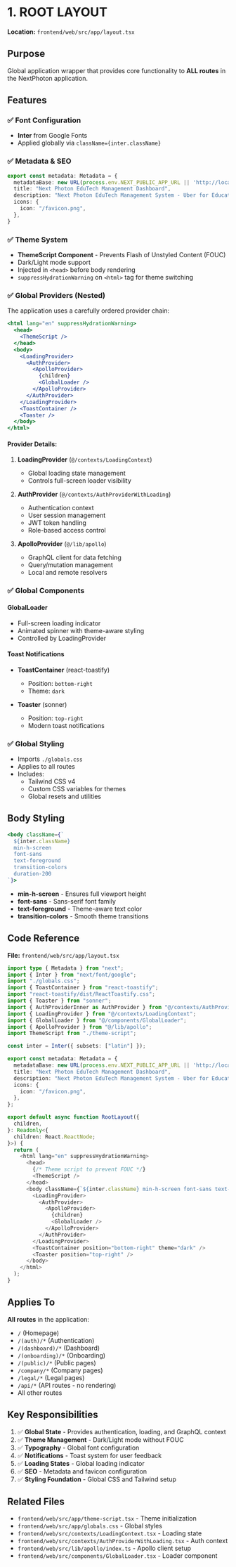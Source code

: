 # 1. ROOT LAYOUT

**Location:** `frontend/web/src/app/layout.tsx`

## Purpose

Global application wrapper that provides core functionality to **ALL routes** in the NextPhoton application.

## Features

### ✅ Font Configuration
- **Inter** from Google Fonts
- Applied globally via `className={inter.className}`

### ✅ Metadata & SEO
```typescript
export const metadata: Metadata = {
  metadataBase: new URL(process.env.NEXT_PUBLIC_APP_URL || 'http://localhost:3000'),
  title: "Next Photon EduTech Management Dashboard",
  description: "Next Photon EduTech Management System - Uber for Educators",
  icons: {
    icon: "/favicon.png",
  },
}
```

### ✅ Theme System
- **ThemeScript Component** - Prevents Flash of Unstyled Content (FOUC)
- Dark/Light mode support
- Injected in `<head>` before body rendering
- `suppressHydrationWarning` on `<html>` tag for theme switching

### ✅ Global Providers (Nested)

The application uses a carefully ordered provider chain:

```jsx
<html lang="en" suppressHydrationWarning>
  <head>
    <ThemeScript />
  </head>
  <body>
    <LoadingProvider>
      <AuthProvider>
        <ApolloProvider>
          {children}
          <GlobalLoader />
        </ApolloProvider>
      </AuthProvider>
    </LoadingProvider>
    <ToastContainer />
    <Toaster />
  </body>
</html>
```

#### Provider Details:

1. **LoadingProvider** (`@/contexts/LoadingContext`)
   - Global loading state management
   - Controls full-screen loader visibility

2. **AuthProvider** (`@/contexts/AuthProviderWithLoading`)
   - Authentication context
   - User session management
   - JWT token handling
   - Role-based access control

3. **ApolloProvider** (`@/lib/apollo`)
   - GraphQL client for data fetching
   - Query/mutation management
   - Local and remote resolvers

### ✅ Global Components

#### GlobalLoader
- Full-screen loading indicator
- Animated spinner with theme-aware styling
- Controlled by LoadingProvider

#### Toast Notifications
- **ToastContainer** (react-toastify)
  - Position: `bottom-right`
  - Theme: `dark`

- **Toaster** (sonner)
  - Position: `top-right`
  - Modern toast notifications

### ✅ Global Styling
- Imports `./globals.css`
- Applies to all routes
- Includes:
  - Tailwind CSS v4
  - Custom CSS variables for themes
  - Global resets and utilities

## Body Styling

```jsx
<body className={`
  ${inter.className}
  min-h-screen
  font-sans
  text-foreground
  transition-colors
  duration-200
`}>
```

- **min-h-screen** - Ensures full viewport height
- **font-sans** - Sans-serif font family
- **text-foreground** - Theme-aware text color
- **transition-colors** - Smooth theme transitions

## Code Reference

**File:** `frontend/web/src/app/layout.tsx`

```typescript
import type { Metadata } from "next";
import { Inter } from "next/font/google";
import "./globals.css";
import { ToastContainer } from "react-toastify";
import "react-toastify/dist/ReactToastify.css";
import { Toaster } from "sonner";
import { AuthProviderInner as AuthProvider } from "@/contexts/AuthProviderWithLoading";
import { LoadingProvider } from "@/contexts/LoadingContext";
import { GlobalLoader } from "@/components/GlobalLoader";
import { ApolloProvider } from "@/lib/apollo";
import ThemeScript from "./theme-script";

const inter = Inter({ subsets: ["latin"] });

export const metadata: Metadata = {
  metadataBase: new URL(process.env.NEXT_PUBLIC_APP_URL || 'http://localhost:3000'),
  title: "Next Photon EduTech Management Dashboard",
  description: "Next Photon EduTech Management System - Uber for Educators",
  icons: {
    icon: "/favicon.png",
  },
};

export default async function RootLayout({
  children,
}: Readonly<{
  children: React.ReactNode;
}>) {
  return (
    <html lang="en" suppressHydrationWarning>
      <head>
        {/* Theme script to prevent FOUC */}
        <ThemeScript />
      </head>
      <body className={`${inter.className} min-h-screen font-sans text-foreground transition-colors duration-200`}>
        <LoadingProvider>
          <AuthProvider>
            <ApolloProvider>
              {children}
              <GlobalLoader />
            </ApolloProvider>
          </AuthProvider>
        </LoadingProvider>
        <ToastContainer position="bottom-right" theme="dark" />
        <Toaster position="top-right" />
      </body>
    </html>
  );
}
```

## Applies To

**All routes** in the application:
- `/` (Homepage)
- `/(auth)/*` (Authentication)
- `/(dashboard)/*` (Dashboard)
- `/(onboarding)/*` (Onboarding)
- `/(public)/*` (Public pages)
- `/company/*` (Company pages)
- `/legal/*` (Legal pages)
- `/api/*` (API routes - no rendering)
- All other routes

## Key Responsibilities

1. ✅ **Global State** - Provides authentication, loading, and GraphQL context
2. ✅ **Theme Management** - Dark/Light mode without FOUC
3. ✅ **Typography** - Global font configuration
4. ✅ **Notifications** - Toast system for user feedback
5. ✅ **Loading States** - Global loading indicator
6. ✅ **SEO** - Metadata and favicon configuration
7. ✅ **Styling Foundation** - Global CSS and Tailwind setup

## Related Files

- `frontend/web/src/app/theme-script.tsx` - Theme initialization
- `frontend/web/src/app/globals.css` - Global styles
- `frontend/web/src/contexts/LoadingContext.tsx` - Loading state
- `frontend/web/src/contexts/AuthProviderWithLoading.tsx` - Auth context
- `frontend/web/src/lib/apollo/index.ts` - Apollo client setup
- `frontend/web/src/components/GlobalLoader.tsx` - Loader component
